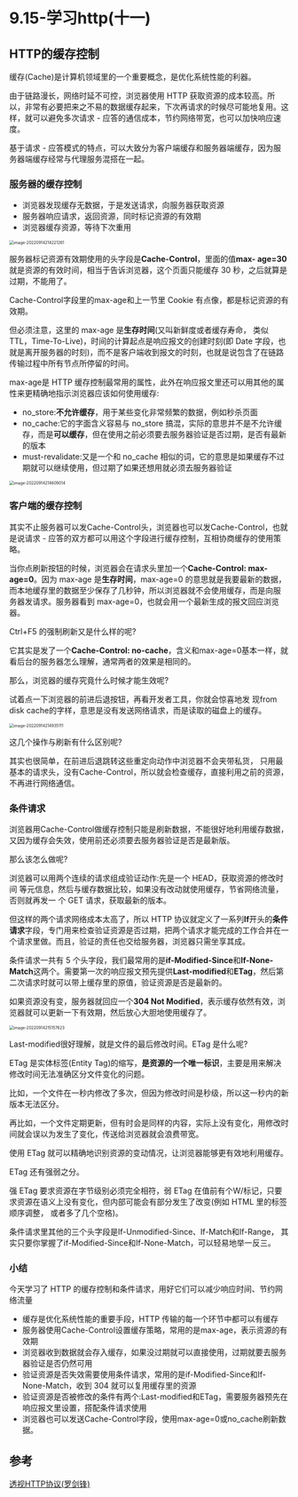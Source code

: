 # 9.15-学习http(十一)

## **HTTP的缓存控制**

缓存(Cache)是计算机领域里的一个重要概念，是优化系统性能的利器。

由于链路漫长，网络时延不可控，浏览器使用 HTTP 获取资源的成本较高。所以，非常有必要把来之不易的数据缓存起来，下次再请求的时候尽可能地复用。这样，就可以避免多次请求 - 应答的通信成本，节约网络带宽，也可以加快响应速度。

基于请求 - 应答模式的特点，可以大致分为客户端缓存和服务器端缓存，因为服务器端缓存经常与代理服务混搭在一起。

### **服务器的缓存控制**

- 浏览器发现缓存无数据，于是发送请求，向服务器获取资源
- 服务器响应请求，返回资源，同时标记资源的有效期
- 浏览器缓存资源，等待下次重用

<img src="./assets/image-20220914214221261.png" alt="image-20220914214221261" style="zoom:50%;" />

服务器标记资源有效期使用的头字段是**Cache-Control**，里面的值**max- age=30**就是资源的有效时间，相当于告诉浏览器，这个页面只能缓存 30 秒，之后就算是过期，不能用了。

Cache-Control字段里的max-age和上一节里 Cookie 有点像，都是标记资源的有效期。

但必须注意，这里的 max-age 是**生存时间**(又叫新鲜度或者缓存寿命， 类似 TTL，Time-To-Live)，时间的计算起点是响应报文的创建时刻(即 Date 字段，也就是离开服务器的时刻)，而不是客户端收到报文的时刻，也就是说包含了在链路传输过程中所有节点所停留的时间。

max-age是 HTTP 缓存控制最常用的属性，此外在响应报文里还可以用其他的属性来更精确地指示浏览器应该如何使用缓存:

- no_store:**不允许缓存**，用于某些变化非常频繁的数据，例如秒杀页面
- no_cache:它的字面含义容易与 no_store 搞混，实际的意思并不是不允许缓存，而是**可以缓存**，但在使用之前必须要去服务器验证是否过期，是否有最新的版本
- must-revalidate:又是一个和 no_cache 相似的词，它的意思是如果缓存不过期就可以继续使用，但过期了如果还想用就必须去服务器验证

<img src="./assets/image-20220914214609014.png" alt="image-20220914214609014" style="zoom:50%;" />

### **客户端的缓存控制**

其实不止服务器可以发Cache-Control头，浏览器也可以发Cache-Control，也就是说请求 - 应答的双方都可以用这个字段进行缓存控制，互相协商缓存的使用策略。

当你点刷新按钮的时候，浏览器会在请求头里加一个**Cache-Control: max- age=0**。因为 max-age 是**生存时间**，max-age=0 的意思就是我要最新的数据，而本地缓存里的数据至少保存了几秒钟，所以浏览器就不会使用缓存，而是向服 务器发请求。服务器看到 max-age=0，也就会用一个最新生成的报文回应浏览器。

Ctrl+F5 的强制刷新又是什么样的呢?

它其实是发了一个**Cache-Control: no-cache**，含义和max-age=0基本一样，就看后台的服务器怎么理解，通常两者的效果是相同的。

那么，浏览器的缓存究竟什么时候才能生效呢?

试着点一下浏览器的前进后退按钮，再看开发者工具，你就会惊喜地发 现from disk cache的字样，意思是没有发送网络请求，而是读取的磁盘上的缓存。

<img src="./assets/image-20220914214935111.png" alt="image-20220914214935111" style="zoom:50%;" />

这几个操作与刷新有什么区别呢?

其实也很简单，在前进后退跳转这些重定向动作中浏览器不会夹带私货， 只用最基本的请求头，没有Cache-Control，所以就会检查缓存，直接利用之前的资源，不再进行网络通信。

### **条件请求**

浏览器用Cache-Control做缓存控制只能是刷新数据，不能很好地利用缓存数据，又因为缓存会失效，使用前还必须要去服务器验证是否是最新版。

那么该怎么做呢?

浏览器可以用两个连续的请求组成验证动作:先是一个 HEAD，获取资源的修改时间 等元信息，然后与缓存数据比较，如果没有改动就使用缓存，节省网络流量，否则就再发一 个 GET 请求，获取最新的版本。

但这样的两个请求网络成本太高了，所以 HTTP 协议就定义了一系列**If**开头的**条件请求**字段，专门用来检查验证资源是否过期，把两个请求才能完成的工作合并在一个请求里做。而且，验证的责任也交给服务器，浏览器只需坐享其成。

条件请求一共有 5 个头字段，我们最常用的是**if-Modified-Since**和**If-None- Match**这两个。需要第一次的响应报文预先提供**Last-modified**和**ETag**，然后第二次请求时就可以带上缓存里的原值，验证资源是否是最新的。

如果资源没有变，服务器就回应一个**304 Not Modified**，表示缓存依然有效，浏览器就可以更新一下有效期，然后放心大胆地使用缓存了。

<img src="./assets/image-20220914215157623.png" alt="image-20220914215157623" style="zoom:50%;" />



Last-modified很好理解，就是文件的最后修改时间。ETag 是什么呢?

ETag 是实体标签(Entity Tag)的缩写，**是资源的一个唯一标识**，主要是用来解决修改时间无法准确区分文件变化的问题。

比如，一个文件在一秒内修改了多次，但因为修改时间是秒级，所以这一秒内的新版本无法区分。

再比如，一个文件定期更新，但有时会是同样的内容，实际上没有变化，用修改时间就会误以为发生了变化，传送给浏览器就会浪费带宽。

使用 ETag 就可以精确地识别资源的变动情况，让浏览器能够更有效地利用缓存。

ETag 还有强弱之分。

强 ETag 要求资源在字节级别必须完全相符，弱 ETag 在值前有个W/标记，只要求资源在语义上没有变化，但内部可能会有部分发生了改变(例如 HTML 里的标签顺序调整， 或者多了几个空格)。

条件请求里其他的三个头字段是If-Unmodified-Since、If-Match和If-Range， 其实只要你掌握了if-Modified-Since和If-None-Match，可以轻易地举一反三。

### **小结**

今天学习了 HTTP 的缓存控制和条件请求，用好它们可以减少响应时间、节约网络流量

- 缓存是优化系统性能的重要手段，HTTP 传输的每一个环节中都可以有缓存
- 服务器使用Cache-Control设置缓存策略，常用的是max-age，表示资源的有效期
- 浏览器收到数据就会存入缓存，如果没过期就可以直接使用，过期就要去服务器验证是否仍然可用
- 验证资源是否失效需要使用条件请求，常用的是if-Modified-Since和If-None-Match，收到 304 就可以复用缓存里的资源
- 验证资源是否被修改的条件有两个:Last-modified和ETag，需要服务器预先在响应报文里设置，搭配条件请求使用
- 浏览器也可以发送Cache-Control字段，使用max-age=0或no_cache刷新数据。

## 参考

[透视HTTP协议(罗剑锋)](https://time.geekbang.org/column/intro/100029001)